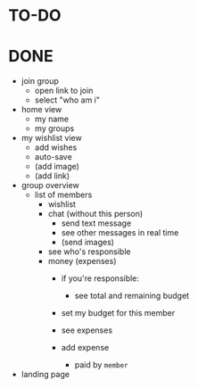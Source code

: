 # TO-DO

# DONE
- join group
    - open link to join
    - select "who am i"
- home view
    - my name
    - my groups
- my wishlist view
    - add wishes
    - auto-save
    - (add image)
    - (add link)
- group overview
    - list of members
        - wishlist
        - chat 
            (without this person)
            - send text message
            - see other messages in real time
            - (send images)
        - see who's responsible
        - money (expenses)
            - if you're responsible:
                - see total and remaining budget
            - set my budget for this member
            
            - see expenses
            - add expense
                - paid by `member`
- landing page